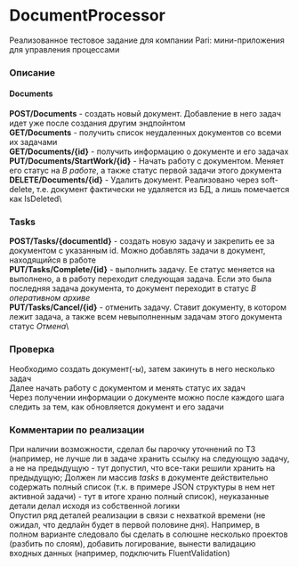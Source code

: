# DocumentProcessor
Реализованное тестовое задание для компании Pari: мини-приложения для управления процессами

### Описание
#### Documents
**POST/Documents** - создать новый документ. Добавление в него задач идет уже после создания другим эндпойнтом\
**GET/Documents** - получить список неудаленных документов со всеми их задачами\
**GET/Documents/{id}** - получить информацию о документе и его задачах\
**PUT/Documents/StartWork/{id}** - Начать работу с документом. Меняет его статус на _В работе_, а также статус первой задачи этого документа\
**DELETE/Documents/{id}** - Удалить документ. Реализовано через soft-delete, т.е. документ фактически не удаляется из БД, а лишь помечается как IsDeleted\

### Tasks
**POST/Tasks/{documentId}** - создать новую задачу и закрепить ее за документом с указанным id. Можно добавлять задачи в документ, находящийся в работе\
**PUT/Tasks/Complete/{id}** - выполнить задачу. Ее статус меняется на выполнено, а в работу переходит следующая задача. Если это была последняя задача документа, то документ переходит в статус _В оперативном архиве_\
**PUT/Tasks/Cancel/{id}** - отменить задачу. Ставит документу, в котором лежит задача, а также всем невыполненным задачам этого документа статус _Отмена_\

### Проверка
Необходимо создать документ(-ы), затем закинуть в него несколько задач\
Далее начать работу с документом и менять статус их задач\
Через получении информации о документе можно после каждого шага следить за тем, как обновляется документ и его задачи

### Комментарии по реализации
При наличии возможности, сделал бы парочку уточнений по ТЗ (например, не лучше ли в задаче хранить ссылку на следующую задачу, а не на предыдущую - тут допустил, что все-таки решили хранить на предыдущую;
Должен ли массив _tasks_ в документе действительно содержать полный список (т.к. в примере JSON структуры в нем нет активной задачи) - тут в итоге храню полный список),
неуказанные детали делал исходя из собственной логики\
Опустил ряд деталей реализации в связи с нехваткой времени (не ожидал, что дедлайн будет в первой половине дня). Например, в полном варианте следовало бы сделать в солюшне несколько проектов (разбить по слоям), добавить логирование, 
вынести валидацию входных данных (например, подключить FluentValidation)
